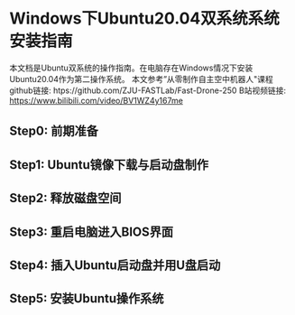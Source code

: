# Windows下Ubuntu20.04双系统系统安装指南
本文档是Ubuntu双系统的操作指南。在电脑存在Windows情况下安装Ubuntu20.04作为第二操作系统。
本文参考”从零制作自主空中机器人"课程 github链接: htps://github.com/ZJU-FASTLab/Fast-Drone-250 
B站视频链接: https://www.bilibili.com/video/BV1WZ4y167me
## Step0: 前期准备
## Step1: Ubuntu镜像下载与启动盘制作
## Step2: 释放磁盘空间
## Step3: 重启电脑进入BIOS界面
## Step4: 插入Ubuntu启动盘并用U盘启动
## Step5: 安装Ubuntu操作系统
